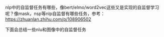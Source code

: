 nlp中的自监督任务有哪些，像bert/elmo/word2vec这些又是实现的自监督学习呢？像mask，nsp等nlp自监督有哪些任务，参考：https://zhuanlan.zhihu.com/p/108906502

下面会总结一些nlu和图像中的自监督任务
